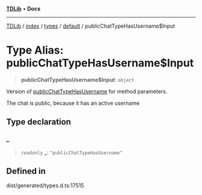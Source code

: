 [**TDLib**](../../../../../../README.md) • **Docs**

***

[TDLib](../../../../../../modules.md) / [index](../../../../../README.md) / [types](../../../README.md) / [default](../README.md) / publicChatTypeHasUsername$Input

# Type Alias: publicChatTypeHasUsername$Input

> **publicChatTypeHasUsername$Input**: `object`

Version of [publicChatTypeHasUsername](publicChatTypeHasUsername.md) for method parameters.

The chat is public, because it has an active username

## Type declaration

### \_

> `readonly` **\_**: `"publicChatTypeHasUsername"`

## Defined in

dist/generated/types.d.ts:17515
